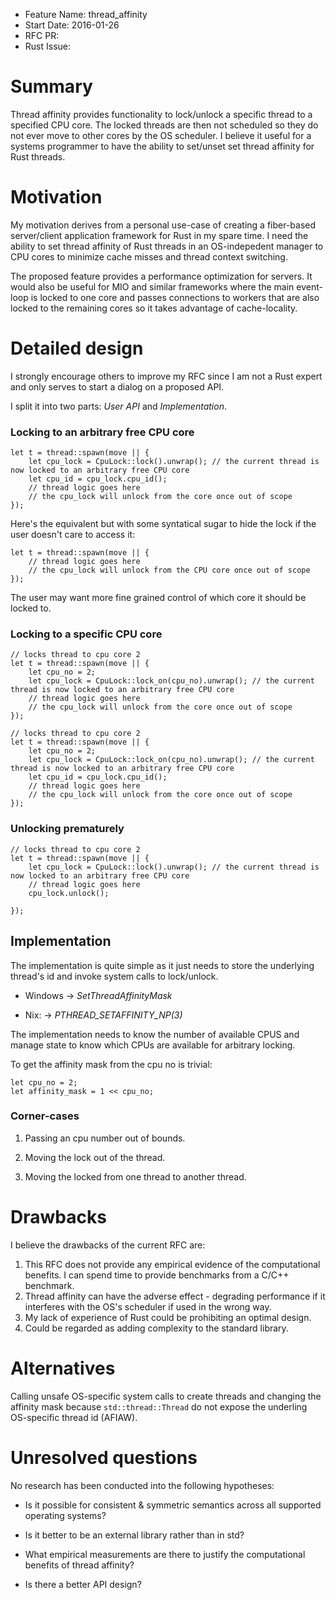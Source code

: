 - Feature Name: thread_affinity
- Start Date: 2016-01-26
- RFC PR:
- Rust Issue:

# Summary
[summary]: #summary

Thread affinity provides functionality to lock/unlock a specific thread to a specified CPU core.
The locked threads are then not scheduled so they do not ever move to other cores by the OS scheduler. I believe it useful for a systems programmer to have the ability to set/unset set thread affinity for Rust threads.

# Motivation
[motivation]: #motivation

My motivation derives from a personal use-case of creating a fiber-based server/client application framework for Rust in my spare time. I need the ability to set thread affinity of Rust threads in an OS-indepedent manager to CPU cores to minimize cache misses and thread context switching.

The proposed feature provides a performance optimization for servers. It would also be useful for MIO and similar frameworks where the main event-loop is locked to one core and passes connections to workers that are also locked to the remaining cores so it takes advantage of cache-locality.

# Detailed design
[design]: #detailed-design

I strongly encourage others to improve my RFC since I am not a Rust expert and only serves to start a dialog on a proposed API.

I split it into two parts: *User API* and *Implementation*.

### Locking to an arbitrary free CPU core
```
let t = thread::spawn(move || {
    let cpu_lock = CpuLock::lock().unwrap(); // the current thread is now locked to an arbitrary free CPU core
    let cpu_id = cpu_lock.cpu_id();
    // thread logic goes here
    // the cpu_lock will unlock from the core once out of scope
});
```

Here's the equivalent but with some syntatical sugar to hide the lock if the user doesn't care to access it:

```
let t = thread::spawn(move || {
    // thread logic goes here
    // the cpu_lock will unlock from the CPU core once out of scope
});
```

The user may want more fine grained control of which core it should be locked to.

### Locking to a specific CPU core

```
// locks thread to cpu core 2
let t = thread::spawn(move || {
    let cpu_no = 2;
    let cpu_lock = CpuLock::lock_on(cpu_no).unwrap(); // the current thread is now locked to an arbitrary free CPU core
    // thread logic goes here
    // the cpu_lock will unlock from the core once out of scope
});
```

```
// locks thread to cpu core 2
let t = thread::spawn(move || {
    let cpu_no = 2;
    let cpu_lock = CpuLock::lock_on(cpu_no).unwrap(); // the current thread is now locked to an arbitrary free CPU core
    let cpu_id = cpu_lock.cpu_id();
    // thread logic goes here
    // the cpu_lock will unlock from the core once out of scope
});
```

### Unlocking prematurely

```
// locks thread to cpu core 2
let t = thread::spawn(move || {
    let cpu_lock = CpuLock::lock().unwrap(); // the current thread is now locked to an arbitrary free CPU core    
    // thread logic goes here
    cpu_lock.unlock();

});
```

## Implementation

The implementation is quite simple as it just needs to store the underlying thread's id and invoke system calls to lock/unlock.

*  Windows -> *SetThreadAffinityMask*

*  Nix: -> *PTHREAD_SETAFFINITY_NP(3)*

The implementation needs to know the number of available CPUS and manage state to know which CPUs are available for arbitrary locking.

To get the affinity mask from the cpu no is trivial:

```
let cpu_no = 2;
let affinity_mask = 1 << cpu_no;
```

### Corner-cases

1. Passing an cpu number out of bounds.

2. Moving the lock out of the thread.

3. Moving the locked from one thread to another thread.

# Drawbacks
[drawbacks]: #drawbacks

I believe the drawbacks of the current RFC are:

1. This RFC does not provide any empirical evidence of the computational benefits. I can spend time to provide benchmarks from a C/C++ benchmark.
2. Thread affinity can have the adverse effect - degrading performance if it interferes with the OS's scheduler if used in the wrong way.
3. My lack of experience of Rust could be prohibiting an optimal design.
4. Could be regarded as adding complexity to the standard library.

# Alternatives
[alternatives]: #alternatives

Calling unsafe OS-specific system calls to create threads and changing the affinity mask because `std::thread::Thread` do not expose the underling OS-specific thread id (AFIAW).

# Unresolved questions
[unresolved]: #unresolved-questions

No research has been conducted into the following hypotheses:

  *  Is it possible for consistent & symmetric semantics across all supported operating systems?

  * Is it better to be an external library rather than in std?

  * What empirical measurements are there to justify the computational benefits of thread affinity?

  * Is there a better API design?
